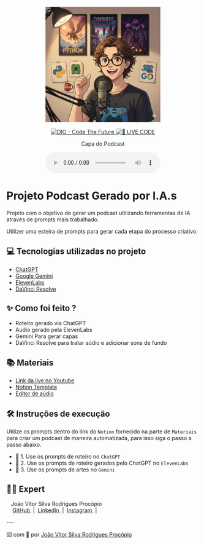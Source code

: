<p align="center">
<img 
    src="./assets/Cover_Podcast.png"
    width="300"
/>
</p>

<p align="center">
<a href="https://dio.me/">
    <img 
        src="https://img.shields.io/badge/DIO-Code_The_Future-28DA77?logo=youtube" 
        alt="DIO - Code The Future">
</a>
<a href="https://dio.me/">
<img 
    src="https://img.shields.io/badge/🔴_LIVE_CODE-FF5E72" 
    alt="🔴 LIVE CODE">
</a>
</p>

<p align="center">
    Capa do Podcast
</p>

<div align="center">
    <audio src="output/podcast_editado.MP3" controls title="Podcast editado"></audio>
</div>

# Projeto Podcast Gerado por I.A.s

Projeto com o objetivo de gerar um podcast utilizando ferramentas de IA através de prompts mais trabalhado.

Utilizer uma esteira de prompts para gerar cada etapa do processo criativo.

## 💻 Tecnologias utilizadas no projeto

- [ChatGPT](https://chat.openai.com/) 
- [Google Gemini](gemini.google.com/)
- [ElevenLabs](https://beta.elevenlabs.io/)
- [DaVinci Resolve](https://www.blackmagicdesign.com/br/products/davinciresolve)

## ✨ Como foi feito ?

- Roteiro gerado via ChatGPT
- Audio gerado pela ElevenLabs
- Gemini Para gerar capas
- DaVinci Resolve para tratar aúdio e adicionar sons de fundo

## 📚 Materiais

- [Link da live no Youtube](https://www.youtube.com)
- [Notion Template](https://helpful-jump-17b.notion.site/PAS-Podcast-AI-Studio-210489e15d7a4a73b743bb159e45d06f?pvs=4)
- [Editor de aúdio](https://www.blackmagicdesign.com/br/products/davinciresolve)


## 🛠️ Instruções de execução

Utilize os prompts dentro do link do `Notion` fornecido na parte de `Materiais` para criar um podcast de maneira automatizada, para isso siga o passo a passo abaixo.

- 🤖 1. Use os prompts de roteiro no `ChatGPT`
- 🤖 2. Use os prompts de roteiro gerados pelo ChatGPT no  `ElevenLabs`
- 🤖 3. Use os prompts de artes no `Gemini`

## 👨‍💻 Expert

<p>&nbsp&nbsp&nbspJoão Vitor Silva Rodrigues Procópio<br>
&nbsp&nbsp&nbsp
<a 
    href="https://github.com/joaovitorsrp">
    GitHub
</a>
&nbsp;|&nbsp;
<a 
    href="https://www.linkedin.com/in/joão-vitor-silva-rodrigues-procópio-9b63971bb">
    LinkedIn
</a>
&nbsp;|&nbsp;
<a 
    href="https://www.instagram.com/joaovitor_srp">
    Instagram
</a>
&nbsp;|&nbsp;</p>
---

⌨️ com 💜 por [João Vitor Silva Rodrigues Procópio](https://github.com/joaovitorsrp)
